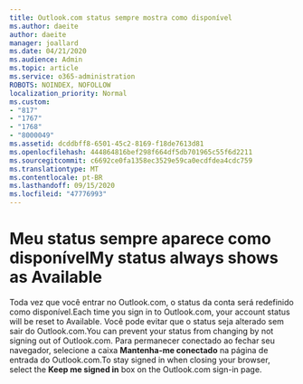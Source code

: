```yaml
---
title: Outlook.com status sempre mostra como disponível
ms.author: daeite
author: daeite
manager: joallard
ms.date: 04/21/2020
ms.audience: Admin
ms.topic: article
ms.service: o365-administration
ROBOTS: NOINDEX, NOFOLLOW
localization_priority: Normal
ms.custom:
- "817"
- "1767"
- "1768"
- "8000049"
ms.assetid: dcddbff8-6501-45c2-8169-f18de7613d81
ms.openlocfilehash: 444864816bef298f664df5db701965c55f6d2211
ms.sourcegitcommit: c6692ce0fa1358ec3529e59ca0ecdfdea4cdc759
ms.translationtype: MT
ms.contentlocale: pt-BR
ms.lasthandoff: 09/15/2020
ms.locfileid: "47776993"
---
```

# <a name="my-status-always-shows-as-available"></a><span data-ttu-id="7716d-102">Meu status sempre aparece como disponível</span><span class="sxs-lookup"><span data-stu-id="7716d-102">My status always shows as Available</span></span>

<span data-ttu-id="7716d-103">Toda vez que você entrar no Outlook.com, o status da conta será redefinido como disponível.</span><span class="sxs-lookup"><span data-stu-id="7716d-103">Each time you sign in to Outlook.com, your account status will be reset to Available.</span></span> <span data-ttu-id="7716d-104">Você pode evitar que o status seja alterado sem sair do Outlook.com.</span><span class="sxs-lookup"><span data-stu-id="7716d-104">You can prevent your status from changing by not signing out of Outlook.com.</span></span> <span data-ttu-id="7716d-105">Para permanecer conectado ao fechar seu navegador, selecione a caixa **Mantenha-me conectado** na página de entrada do Outlook.com.</span><span class="sxs-lookup"><span data-stu-id="7716d-105">To stay signed in when closing your browser, select the **Keep me signed in** box on the Outlook.com sign-in page.</span></span>

